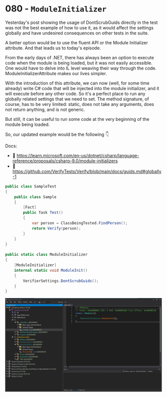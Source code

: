 # 080 - `ModuleInitializer` #

Yesterday's post showing the usage of DontScrubGuids directly in the test was not the best example of how to use it, as it would affect the settings globally and have undesired consequences on other tests in the suite.

A better option would be to use the fluent API or the Module Initializer attribute. And that leads us to today's episode.

From the early days of .NET, there has always been an option to execute code when the module is being loaded, but it was not easily accessible. One would have to delve into IL level weaving their way through the code. ModuleInitializerAttribute makes our lives simpler.

With the introduction of this attribute, we can now (well, for some time already) write C# code that will be injected into the module initializer, and it will execute before any other code. So it's a perfect place to run any globally related settings that we need to set. The method signature, of course, has to be very limited: static, does not take any arguments, does not return anything, and is not generic.

But still, it can be useful to run some code at the very beginning of the module being loaded.

So, our updated example would be the following 👇

Docs:
- 📑 https://learn.microsoft.com/en-us/dotnet/csharp/language-reference/proposals/csharp-9.0/module-initializers
- 📑 https://github.com/VerifyTests/Verify/blob/main/docs/guids.md#globally-1

```csharp
public class SampleTest
{
    public class Sample
    {
        [Fact]
        public Task Test()
        {
            var person = ClassBeingTested.FindPerson();
            return Verify(person);
        }
    }
}

public static class ModuleInitializer
{
    [ModuleInitializer]
    internal static void ModuleInit()
    {
        VerifierSettings.DontScrubGuids();
    }
}
```

![](./module_init.jpg)